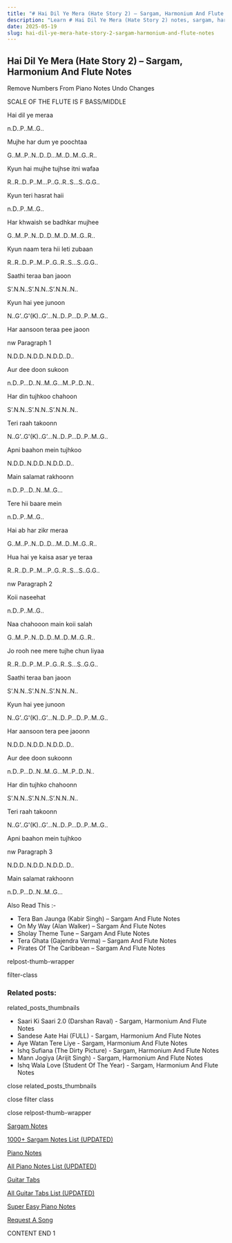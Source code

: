 ```yaml
---
title: "# Hai Dil Ye Mera (Hate Story 2) – Sargam, Harmonium And Flute Notes"
description: "Learn # Hai Dil Ye Mera (Hate Story 2) notes, sargam, harmonium notations and flute notes. Easy step-by-step tutorial for beginners."
date: 2025-05-19
slug: hai-dil-ye-mera-hate-story-2-sargam-harmonium-and-flute-notes
---
```


## Hai Dil Ye Mera (Hate Story 2) – Sargam, Harmonium And Flute Notes

Remove Numbers From Piano Notes
Undo Changes

SCALE OF THE FLUTE IS F BASS/MIDDLE

Hai dil ye meraa

n.D..P..M..G..

Mujhe har dum ye poochtaa

G..M..P..N..D..D…M..D..M..G..R..

Kyun hai mujhe tujhse itni wafaa

R..R..D..P..M…P..G..R..S…S..G.G..

Kyun teri hasrat haii

n.D..P..M..G..

Har khwaish se badhkar mujhee

G..M..P..N..D..D..M..D..M..G..R..

Kyun naam tera hii leti zubaan

R..R..D..P..M..P..G..R..S…S..G.G..

Saathi teraa ban jaoon

S’.N.N..S’.N.N..S’.N.N..N..

Kyun hai yee junoon

N..G’..G'(K)..G’…N..D..P…D..P..M..G..

Har aansoon teraa pee jaoon

nw Paragraph 1

N.D.D..N.D.D..N.D.D..D..

Aur dee doon sukoon

n.D..P…D..N..M..G…M..P..D..N..

Har din tujhkoo chahoon

S’.N.N..S’.N.N..S’.N.N..N..

Teri raah takoonn

N..G’..G'(K)..G’…N..D..P…D..P..M..G..

Apni baahon mein tujhkoo

N.D.D..N.D.D..N.D.D..D..

Main salamat rakhoonn

n.D..P…D..N..M..G…

Tere hii baare mein

n.D..P..M..G..

Hai ab har zikr meraa

G..M..P..N..D..D…M..D..M..G..R..

Hua hai ye kaisa asar ye teraa

R..R..D..P..M…P..G..R..S…S..G.G..

nw Paragraph 2

Koii naseehat

n.D..P..M..G..

Naa chahooon main koii salah

G..M..P..N..D..D..M..D..M..G..R..

Jo rooh nee mere tujhe chun liyaa

R..R..D..P..M..P..G..R..S…S..G.G..

Saathi teraa ban jaoon

S’.N.N..S’.N.N..S’.N.N..N..

Kyun hai yee junoon

N..G’..G'(K)..G’…N..D..P…D..P..M..G..

Har aansoon tera pee jaoonn

N.D.D..N.D.D..N.D.D..D..

Aur dee doon sukoonn

n.D..P…D..N..M..G…M..P..D..N..

Har din tujhko chahoonn

S’.N.N..S’.N.N..S’.N.N..N..

Teri raah takoonn

N..G’..G'(K)..G’…N..D..P…D..P..M..G..

Apni baahon mein tujhkoo

nw Paragraph 3

N.D.D..N.D.D..N.D.D..D..

Main salamat rakhoonn

n.D..P…D..N..M..G…

Also Read This :-

* Tera Ban Jaunga (Kabir Singh) – Sargam And Flute Notes
* On My Way (Alan Walker) – Sargam And Flute Notes
* Sholay Theme Tune – Sargam And Flute Notes
* Tera Ghata (Gajendra Verma) – Sargam And Flute Notes
* Pirates Of The Caribbean – Sargam And Flute Notes

relpost-thumb-wrapper

filter-class

### Related posts:

related_posts_thumbnails

* Saari Ki Saari 2.0 (Darshan Raval) - Sargam, Harmonium And Flute Notes
* Sandese Aate Hai (FULL) - Sargam, Harmonium And Flute Notes
* Aye Watan Tere Liye - Sargam, Harmonium And Flute Notes
* Ishq Sufiana (The Dirty Picture) - Sargam, Harmonium And Flute Notes
* Mann Jogiya (Arijit Singh) - Sargam, Harmonium And Flute Notes
* Ishq Wala Love (Student Of The Year) - Sargam, Harmonium And Flute Notes

close related_posts_thumbnails

close filter class

close relpost-thumb-wrapper

[Sargam Notes](https://www.notationsworld.com/sargam-notes.html)

[1000+ Sargam Notes List (UPDATED)](https://www.notationsworld.com/all-songs-list-sargam-notes.html)

[Piano Notes](https://www.notationsworld.com/piano-notes.html)

[All Piano Notes List (UPDATED)](https://www.notationsworld.com/all-songs-list-piano-notes.html)

[Guitar Tabs](https://www.notationsworld.com/guitar-tabs.html)

[All Guitar Tabs List (UPDATED)](https://www.notationsworld.com/all-songs-list-guitar-tabs.html)

[Super Easy Piano Notes](https://studywall.in/)

[Request A Song](https://www.notationsworld.com/request-a-song.html)

CONTENT END 1

